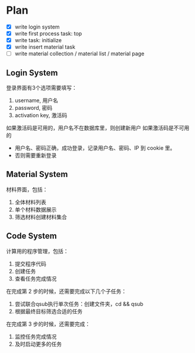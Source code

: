 # Plan
- [x] write login system
- [x] write first process task: top
- [x] write task: initialize
- [x] write insert material task
- [ ] write material collection / material list / material page

## Login System
登录界面有3个选项需要填写：
1. username, 用户名
2. password, 密码
3. activation key, 激活码

如果激活码是可用的，用户名不在数据库里，则创建新用户
如果激活码是不可用的
 - 用户名、密码正确，成功登录，记录用户名、密码、IP 到 cookie 里。
 - 否则需要重新登录

## Material System
材料界面，包括：
1. 全体材料列表
2. 单个材料数据展示
3. 筛选材料创建材料集合

## Code System
计算用的程序管理，包括：
1. 提交程序代码
2. 创建任务
3. 查看任务完成情况

在完成第 2 步的时候，还需要完成以下几个子任务：
1. 尝试联合qsub执行单次任务：创建文件夹，cd && qsub
2. 根据最终目标筛选合适的任务

在完成第 3 步的时候，还需要完成：
1. 监控任务完成情况
2. 及时启动更多的任务
